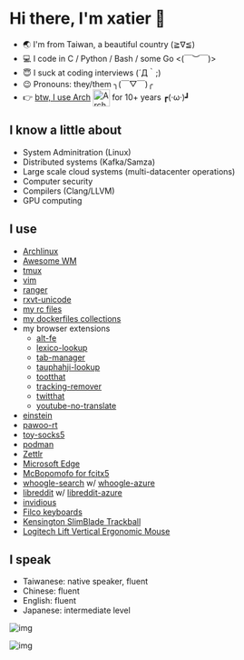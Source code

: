# Hi there, I'm xatier  👋

- :earth_asia: I'm from Taiwan, a beautiful country (≧∇≦)
- :computer: I code in C / Python / Bash / some Go <(￣︶￣)>
- :innocent: I suck at coding interviews (´Д｀;)
- :wink: Pronouns: they/them ╮(￣▽￣)╭
- :point_right: [btw, I use Arch](https://www.quora.com/What-is-meant-by-btw-I-use-arch) [<img src="https://raw.githubusercontent.com/Raymo111/Raymo111/master/socials/arch.svg" height="30em" align="center" alt="Arch Linux Logo" title="Arch Linux"/>](https://archlinux.org/) for 10+ years ┏(·ω·)┛

## I know a little about

- System Adminitration (Linux)
- Distributed systems (Kafka/Samza)
- Large scale cloud systems (multi-datacenter operations)
- Computer security
- Compilers (Clang/LLVM)
- GPU computing

## I use

- [Archlinux](https://archlinux.org)
- [Awesome WM](https://github.com/awesomeWM/awesome)
- [tmux](https://github.com/tmux/tmux)
- [vim](https://github.com/vim/vim)
- [ranger](https://github.com/ranger/ranger)
- [rxvt-unicode](http://software.schmorp.de/pkg/rxvt-unicode.html)
- [my rc files](https://github.com/xatier/rc-files)
- [my dockerfiles collections](https://github.com/xatier/dockerfiles)
- my browser extensions
  -  [alt-fe](https://github.com/xatier/alt-fe)
  -  [lexico-lookup](https://github.com/xatier/lexico-lookup)
  -  [tab-manager](https://github.com/xatier/tab-manager)
  -  [tauphahji-lookup](https://github.com/xatier/tauphahji-lookup)
  -  [tootthat](https://github.com/xatier/tootthat)
  -  [tracking-remover](https://github.com/xatier/tracking-remover)
  -  [twitthat](https://github.com/xatier/twitthat-chrome-extension)
  -  [youtube-no-translate](https://github.com/xatier/youtube-no-translate)
- [einstein](https://github.com/ChildishGhost/einstein)
- [pawoo-rt](https://github.com/xatier/pawoo-rt)
- [toy-socks5](https://github.com/xatier/toy-socks5)
- [podman](https://github.com/containers/podman)
- [Zettlr](https://github.com/Zettlr/Zettlr)
- [Microsoft Edge](https://www.microsoft.com/en-us/edge)
- [McBopomofo for fcitx5](https://github.com/openvanilla/fcitx5-mcbopomofo)
- [whoogle-search](https://github.com/benbusby/whoogle-search) w/ [whoogle-azure](https://github.com/xatier/whoogle-azure)
- [libreddit](https://github.com/spikecodes/libreddit) w/ [libreddit-azure](https://github.com/xatier/libreddit-azure)
- [invidious](https://github.com/iv-org/invidious)
- [Filco keyboards](https://www.diatec.co.jp/en/)
- [Kensington SlimBlade Trackball](https://www.kensington.com/)
- [Logitech Lift Vertical Ergonomic Mouse](https://www.logitech.com/)

## I speak

- Taiwanese: native speaker, fluent
- Chinese: fluent
- English: fluent
- Japanese: intermediate level


![img](https://github-readme-stats.vercel.app/api?username=xatier&count_private=true&show_icons=true&include_all_commits=true&theme=radical)

![img](https://github-readme-stats.vercel.app/api/top-langs/?username=xatier&hide=HTML,Javascript&show_icons=true&theme=radical)
